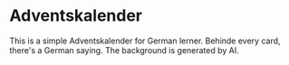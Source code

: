 # Adventskalender
This is a simple Adventskalender for German lerner. Behinde every card, there's a German saying.
The background is generated by AI.